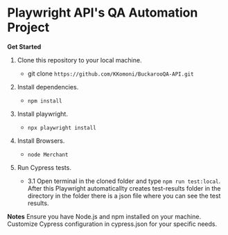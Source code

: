 # Playwright API's QA Automation Project

**Get Started**

1. Clone this repository to your local machine.
    - git clone `https://github.com/KKomoni/BuckarooQA-API.git`

2. Install dependencies.
    - `npm install`
  
3. Install playwright.
    - `npx playwright install`
  
4. Install Browsers.
    - `node Merchant`

5. Run Cypress tests.

    - 3.1 Open terminal in the cloned folder and type `npm run test:local`. After this Playwright automaticallty creates test-results folder in the directory in the folder there is a json file where you can see the test results.
  
**Notes**
Ensure you have Node.js and npm installed on your machine.
Customize Cypress configuration in cypress.json for your specific needs.
